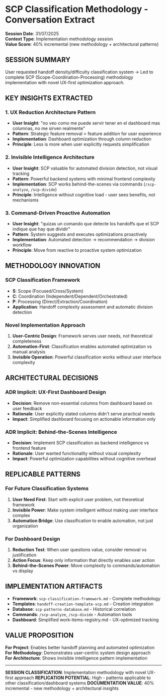 # SCP Classification Methodology - Conversation Extract

**Session Date**: 31/07/2025  
**Context Type**: Implementation methodology session  
**Value Score**: 40% incremental (new methodology + architectural patterns)

## SESSION SUMMARY

User requested handoff density/difficulty classification system → Led to complete SCP (Scope-Coordination-Processing) methodology implementation with novel UX-first optimization approach.

## KEY INSIGHTS EXTRACTED

### **1. UX Reduction Architecture Pattern**
- **User Insight**: "no veo como me puede servir tener en el dashboard mas columnas, no me sirven realmente"
- **Pattern**: Strategic feature removal > feature addition for user experience
- **Implementation**: Dashboard optimization through column reduction
- **Principle**: Less is more when user explicitly requests simplification

### **2. Invisible Intelligence Architecture**  
- **User Insight**: SCP valuable for automated division detection, not visual tracking
- **Pattern**: Powerful backend systems with minimal frontend complexity
- **Implementation**: SCP works behind-the-scenes via commands (`/scp-analyze`, `/scp-divide`)
- **Principle**: Intelligence without cognitive load - user sees benefits, not mechanisms

### **3. Command-Driven Proactive Automation**
- **User Insight**: "quizas un comando que detecte los handoffs que el SCP indique que hay que dividir"
- **Pattern**: System suggests and executes optimizations proactively
- **Implementation**: Automated detection → recommendation → division workflow
- **Principle**: Move from reactive to proactive system optimization

## METHODOLOGY INNOVATION

### **SCP Classification Framework**
- **S**: Scope (Focused/Cross/System)
- **C**: Coordination (Independent/Dependent/Orchestrated)  
- **P**: Processing (Direct/Extraction/Coordination)
- **Application**: Handoff complexity assessment and automatic division detection

### **Novel Implementation Approach**
1. **User-Centric Design**: Framework serves user needs, not theoretical completeness
2. **Automation-First**: Classification enables automated optimization vs manual analysis
3. **Invisible Operation**: Powerful classification works without user interface complexity

## ARCHITECTURAL DECISIONS

### **ADR Implicit: UX-First Dashboard Design**
- **Decision**: Remove non-essential columns from dashboard based on user feedback
- **Rationale**: User explicitly stated columns didn't serve practical needs
- **Impact**: Simplified dashboard focusing on actionable information only

### **ADR Implicit: Behind-the-Scenes Intelligence**
- **Decision**: Implement SCP classification as backend intelligence vs frontend feature
- **Rationale**: User wanted functionality without visual complexity
- **Impact**: Powerful optimization capabilities without cognitive overhead

## REPLICABLE PATTERNS

### **For Future Classification Systems**
1. **User Need First**: Start with explicit user problem, not theoretical framework
2. **Invisible Power**: Make system intelligent without making user interface complex
3. **Automation Bridge**: Use classification to enable automation, not just organization

### **For Dashboard Design**
1. **Reduction Test**: When user questions value, consider removal vs justification
2. **Action Focus**: Keep only information that directly enables user action
3. **Behind-the-Scenes Power**: Move complexity to commands/automation vs display

## IMPLEMENTATION ARTIFACTS

- **Framework**: `scp-classification-framework.md` - Complete methodology
- **Templates**: `handoff-creation-template-scp.md` - Creation integration
- **Database**: `scp-patterns-database.md` - Historical correlation
- **Commands**: `/scp-analyze`, `/scp-divide` - Automation tools
- **Dashboard**: Simplified work-items-registry.md - UX-optimized tracking

## VALUE PROPOSITION

**For Project**: Enables better handoff planning and automated optimization
**For Methodology**: Demonstrates user-centric system design approach  
**For Architecture**: Shows invisible intelligence pattern implementation

---

**SESSION CLASSIFICATION**: Implementation methodology with novel UX-first approach
**REPLICATION POTENTIAL**: High - patterns applicable to other classification/dashboard systems
**DOCUMENTATION VALUE**: 40% incremental - new methodology + architectural insights